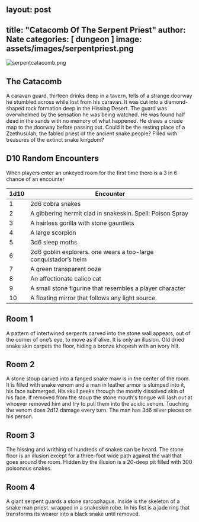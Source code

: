 ## layout: post
title: "Catacomb Of The Serpent Priest"
author: Nate
categories: [ dungeon ]
image: assets/images/serpentpriest.png
---

![serpentcatacomb.png](NateHPS.github.io/assets/images/serpentcatacomb.png)

## The Catacomb

A caravan guard, thirteen drinks deep in a tavern, tells of a strange doorway he stumbled across while lost from his caravan. It was cut into a diamond-shaped rock formation deep in the Hissing Desert. The guard was overwhelmed by the sensation he was being watched. He was found half dead in the sands with no memory of what happened. He draws a crude map to the doorway before passing out. Could it be the resting place of a Zzethusulah, the fabled priest of the ancient snake people? Filled with treasures of the extinct snake kingdom?

## D10 Random Encounters

When players enter an unkeyed room for the first time there is a 3 in 6 chance of an encounter

| 1d10 | Encounter |
| --- | --- |
| 1 | 2d6 cobra snakes |
| 2 | A gibbering hermit clad in snakeskin. Spell: Poison Spray |
| 3 | A hairless gorilla with stone gauntlets |
| 4 | A large scorpion |
| 5 | 3d6 sleep moths |
| 6 | 2d6 goblin explorers. one wears a too-large conquistador’s helm |
| 7 | A green transparent ooze |
| 8 | An affectionate calico cat |
| 9 | A small stone figurine that resembles a player character |
| 10 | A floating mirror that follows any light source. |

## Room 1

A pattern of intertwined serpents carved into the stone wall appears, out of the corner of one’s eye, to move as if alive. It is only an illusion. Old dried snake skin carpets the floor, hiding a bronze khopesh with an ivory hilt.

## Room 2

A stone stoup carved into a fanged snake maw is in the center of the room. It is filled with snake venom and a man in leather armor is slumped into it, his face submerged. His skull peeks through the mostly dissolved skin of his face. If removed from the stoup the stone mouth's tongue will lash out at whoever removed him and try to pull them into the acidic venom. Touching the venom does 2d12 damage every turn. The man has 3d6 silver pieces on his person.

## Room 3

The hissing and writhing of hundreds of snakes can be heard. The stone floor is an illusion except for a three-foot wide path against the wall that goes around the room. Hidden by the illusion is a 20-deep pit filled with 300 poisonous snakes.

## Room 4

A giant serpent guards a stone sarcophagus. Inside is the skeleton of a snake man priest. wrapped in a snakeskin robe. In his fist is a jade ring that transforms its wearer into a black snake until removed.
